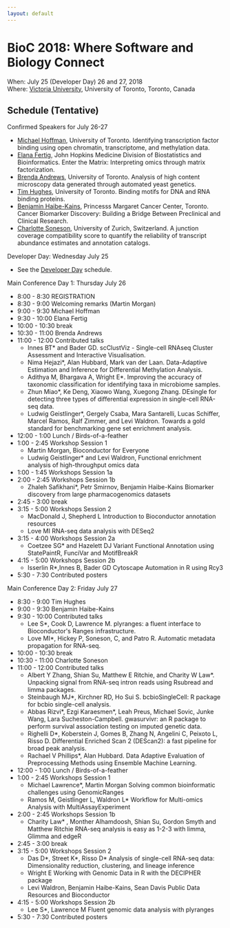 ```yaml
---
layout: default
---
```

# BioC 2018: Where Software and Biology Connect

When: July 25 (Developer Day) 26 and 27, 2018 <br />
Where: [Victoria University][uvic], University of Toronto, Toronto, Canada

[uvic]: http://www.vicu.utoronto.ca/

## Schedule (Tentative)

Confirmed Speakers for July 26-27

* [Michael Hoffman][5], University of Toronto. Identifying
  transcription factor binding using open chromatin, transcriptome,
  and methylation data.
* [Elana Fertig][3], John Hopkins Medicine Division of Biostatistics
  and Bioinformatics. Enter the Matrix: Interpreting omics through
  matrix factorization.
* [Brenda Andrews][1], University of Toronto.  Analysis of high
  content microscopy data generated through automated yeast genetics.
* [Tim Hughes][6], University of Toronto. Binding motifs for DNA and
  RNA binding proteins.
* [Benjamin Haibe-Kains][2], Princesss Margaret Cancer Center,
  Toronto. Cancer Biomarker Discovery: Building a Bridge Between
  Preclinical and Clinical Research.
* [Charlotte Soneson][4], University of Zurich, Switzerland. A
  junction coverage compatibility score to quantify the reliability of
  transcript abundance estimates and annotation catalogs.

[1]: http://sites.utoronto.ca/andrewslab/
[2]: https://www.pmgenomics.ca/bhklab/
[3]: https://www.rits.onc.jhmi.edu/DBB/members/?members=Faculty&member=efertig1
[4]: https://csoneson.github.io/
[5]: https://hoffmanlab.org/
[6]: http://hugheslab.med.utoronto.ca/

Developer Day: Wednesday July 25

* See the [Developer Day](schedule-developer-day) schedule.
   
Main Conference Day 1: Thursday July 26

* 8:00 - 8:30 REGISTRATION
* 8:30 - 9:00 Welcoming remarks (Martin Morgan)
* 9:00 - 9:30 Michael Hoffman
* 9:30 - 10:00 Elana Fertig
* 10:00 - 10:30 break
* 10:30 - 11:00 Brenda Andrews
* 11:00 - 12:00 Contributed talks
    + Innes BT\* and Bader GD. scClustViz - Single-cell RNAseq Cluster
      Assessment and Interactive Visualisation.
    + Nima Hejazi\*, Alan Hubbard, Mark van der Laan. Data-Adaptive
      Estimation and Inference for Differential Methylation Analysis.
    + Adithya M, Bhargava A, Wright E\*. Improving the accuracy of
      taxonomic classification for identifying taxa in microbiome
      samples.
    + Zhun Miao\*, Ke Deng, Xiaowo Wang, Xuegong Zhang. DEsingle for
      detecting three types of differential expression in single-cell
      RNA-seq data.
    + Ludwig Geistlinger\*, Gergely Csaba, Mara Santarelli, Lucas
      Schiffer, Marcel Ramos, Ralf Zimmer, and Levi Waldron. Towards a
      gold standard for benchmarking gene set enrichment analysis.
* 12:00 - 1:00 Lunch / Birds-of-a-feather
* 1:00 - 2:45 Workshop Session 1
    + Martin Morgan, Bioconductor for Everyone
    + Ludwig Geistlinger* and Levi Waldron,	Functional enrichment analysis of high-throughput omics data
* 1:00 - 1:45 Workshops Session 1a
* 2:00 - 2:45 Workshops Session 1b
    + Zhaleh Safikhani*, Petr Smirnov, Benjamin Haibe-Kains	Biomarker discovery from large pharmacogenomics datasets
* 2:45 - 3:00 break
* 3:15 - 5:00 Workshops Session 2
    + MacDonald J, Shepherd L	Introduction to Bioconductor annotation resources
    + Love MI	RNA-seq data analysis with DESeq2
* 3:15 - 4:00 Workshops Session 2a
    + Coetzee SG* and Hazelett DJ	Variant Functional Annotation using StatePaintR, FunciVar and MotifBreakR
* 4:15 - 5:00 Workshops Session 2b
     + Isserlin R*,Innes B, Bader GD	Cytoscape Automation in R using Rcy3
* 5:30 - 7:30 Contributed posters

Main Conference Day 2: Friday July 27

* 8:30 - 9:00 Tim Hughes
* 9:00 - 9:30 Benjamin Haibe-Kains
* 9:30 - 10:00 Contributed talks
    + Lee S\*, Cook D, Lawrence M. plyranges: a fluent interface to
      Bioconductor's Ranges infrastructure.
    + Love MI\*, Hickey P, Soneson, C, and Patro R. Automatic metadata
      propagation for RNA-seq.
* 10:00 - 10:30 break
* 10:30 - 11:00 Charlotte Soneson
* 11:00 - 12:00 Contributed talks
    + Albert Y Zhang, Shian Su, Matthew E Ritchie, and Charity W
      Law\*. Unpacking signal from RNA-seq intron reads using Rsubread
      and limma packages.
    + Steinbaugh MJ\*, Kirchner RD, Ho Sui S. bcbioSingleCell: R
      package for bcbio single-cell analysis.
    + Abbas Rizvi\*, Ezgi Karaesmen\*, Leah Preus, Michael Sovic,
      Junke Wang, Lara Sucheston-Campbell. gwasurvivr: an R package to
      perform survival association testing on imputed genetic data.
    + Righelli D\*, Koberstein J, Gomes B, Zhang N, Angelini C,
      Peixoto L, Risso D. Differential Enriched Scan 2 (DEScan2): a
      fast pipeline for broad peak analysis.
    + Rachael V Phillips\*, Alan Hubbard. Data Adaptive Evaluation of
      Preprocessing Methods using Ensemble Machine Learning.
* 12:00 - 1:00 Lunch / Birds-of-a-feather
* 1:00 - 2:45 Workshops Session 1
     + Michael Lawrence*, Martin Morgan	Solving common bioinformatic challenges using GenomicRanges
     + Ramos M, Geistlinger L, Waldron L*	Workflow for Multi-omics Analysis with MultiAssayExperiment
* 2:00 - 2:45 Workshops Session 1b
     + Charity Law* , Monther Alhamdoosh, Shian Su, Gordon Smyth and Matthew Ritchie 	RNA-seq analysis is easy as 1-2-3 with limma, Glimma and edgeR
* 2:45 - 3:00 break
* 3:15 - 5:00 Workshops Session 2
     + Das D*, Street K*, Risso D*	Analysis of single-cell RNA-seq data: Dimensionality reduction, clustering, and lineage inference
     + Wright E	Working with Genomic Data in R with the DECIPHER package
     + Levi Waldron, Benjamin Haibe-Kains, Sean Davis	Public Data Resources and Bioconductor
* 4:15 - 5:00 Workshops Session 2b
     + Lee S*, Lawrence M	Fluent genomic data analysis with plyranges
* 5:30 - 7:30 Contributed posters
